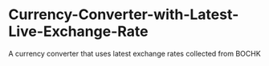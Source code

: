 # Currency-Converter-with-Latest-Live-Exchange-Rate
A currency converter that uses latest exchange rates collected from BOCHK 
